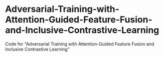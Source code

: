 # Adversarial-Training-with-Attention-Guided-Feature-Fusion-and-Inclusive-Contrastive-Learning
Code for "Adversarial Training with Attention-Guided Feature Fusion and Inclusive Contrastive Learning"
